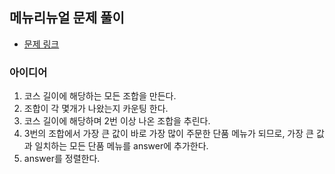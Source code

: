 ## 메뉴리뉴얼 문제 풀이
- [문제 링크](https://school.programmers.co.kr/learn/courses/30/lessons/72411)

### 아이디어
1. 코스 길이에 해당하는 모든 조합을 만든다.
2. 조합이 각 몇개가 나왔는지 카운팅 한다.
3. 코스 길이에 해당하며 2번 이상 나온 조합을 추린다.
4. 3번의 조합에서 가장 큰 값이 바로 가장 많이 주문한 단품 메뉴가 되므로, 가장 큰 값과 일치하는 모든 단품 메뉴를 answer에 추가한다.
5. answer를 정렬한다.